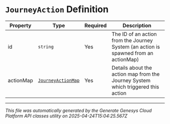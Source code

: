 # `JourneyAction` Definition

| Property | Type | Required | Description |
|----------|------|----------|-------------|
| id | `string` | Yes | The ID of an action from the Journey System (an action is spawned from an actionMap) |
| actionMap | [`JourneyActionMap`](journeyactionmap-definition.md) | Yes | Details about the action map from the Journey System which triggered this action |

---

*This file was automatically generated by the Generate Genesys Cloud Platform API classes utility on 2025-04-24T15:04:25.567Z*